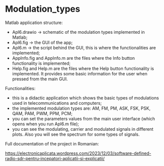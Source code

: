 # Modulation_types

Matlab application structure:
- Apl6.drawio -> schematic of the modulation types implemented in Matlab;
- Apl6.fig -> the GUI of the app;
- Apl6.m -> the script behind the GUI, this is where the functionalities are implemented;
- AppInfo.fig and AppInfo.m are the files where the Info button functionality is implemented;
- Help.fig and Help.m are the files where the Help button functionality is implemented. It provides some basic information for the user when pressed from the main GUI.

Functionalities:
- this is a didactic application which shows the basic types of modulations used in telecommunications and computers;
- the implemented modulation types are: AM, FM, PM, ASK, FSK, PSK, QAM, PAM, PWM, PPM, PCM;
- you can set the parameters values from the main user interface (which opens when you run Apl6.m file);
- you can see the modulating, carrier and modulated signals in different plots. Also you will see the spectrum for some types of signals.

Full documentation of the project in Romanian:

https://electronicaplicata.wordpress.com/2023/12/03/software-defined-radio-sdr-pentru-incepatori-aplicatii-si-explicatii/
